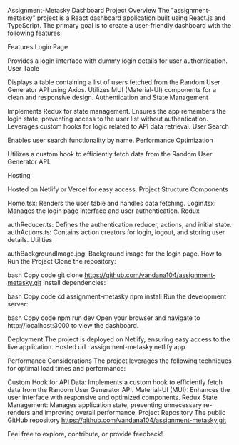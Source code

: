 Assignment-Metasky Dashboard
Project Overview
The "assignment-metasky" project is a React dashboard application built using React.js and TypeScript. The primary goal is to create a user-friendly dashboard with the following features:

Features
Login Page

Provides a login interface with dummy login details for user authentication.
User Table

Displays a table containing a list of users fetched from the Random User Generator API using Axios.
Utilizes MUI (Material-UI) components for a clean and responsive design.
Authentication and State Management

Implements Redux for state management.
Ensures the app remembers the login state, preventing access to the user list without authentication.
Leverages custom hooks for logic related to API data retrieval.
User Search

Enables user search functionality by name.
Performance Optimization

Utilizes a custom hook to efficiently fetch data from the Random User Generator API.

Hosting

Hosted on Netlify or Vercel for easy access.
Project Structure
Components

Home.tsx: Renders the user table and handles data fetching.
Login.tsx: Manages the login page interface and user authentication.
Redux

authReducer.ts: Defines the authentication reducer, actions, and initial state.
authActions.ts: Contains action creators for login, logout, and storing user details.
Utilities

authBackgroundImage.jpg: Background image for the login page.
How to Run the Project
Clone the repository:

bash
Copy code
git clone https://github.com/vandana104/assignment-metasky.git
Install dependencies:

bash
Copy code
cd assignment-metasky
npm install
Run the development server:

bash
Copy code
npm run dev
Open your browser and navigate to http://localhost:3000 to view the dashboard.

Deployment
The project is deployed on Netlify, ensuring easy access to the live application.
Hosted url : assignment-metasky.netlify.app

Performance Considerations
The project leverages the following techniques for optimal load times and performance:

Custom Hook for API Data: Implements a custom hook to efficiently fetch data from the Random User Generator API.
Material-UI (MUI): Enhances the user interface with responsive and optimized components.
Redux State Management: Manages application state, preventing unnecessary re-renders and improving overall performance.
Project Repository
The public GitHub repository https://github.com/vandana104/assignment-metasky.git 

Feel free to explore, contribute, or provide feedback!